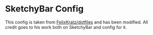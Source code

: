 # SketchyBar Config

This config is taken from [FelixKratz/dotfiles](https://github.com/FelixKratz/dotfiles) and has been modified. All credit goes to his work both on SketchyBar and config for it.
